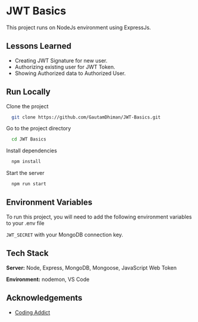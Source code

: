 
# JWT Basics

This project runs on NodeJs environment using ExpressJs.


## Lessons Learned

- Creating JWT Signature for new user.
- Authorizing existing user for JWT Token.
- Showing Authorized data to Authorized User.

  
## Run Locally

Clone the project

```bash
  git clone https://github.com/GautamDhiman/JWT-Basics.git
```

Go to the project directory

```bash
  cd JWT Basics
```

Install dependencies

```bash
  npm install
```

Start the server

```bash
  npm run start
```

  
## Environment Variables

To run this project, you will need to add the following environment variables to your .env file

`JWT_SECRET` with your MongoDB connection key.

  
## Tech Stack

**Server:** Node, Express, MongoDB, Mongoose, JavaScript Web Token

**Environment:** nodemon, VS Code

  
## Acknowledgements

 - [Coding Addict](https://www.youtube.com/c/CodingAddict)

  